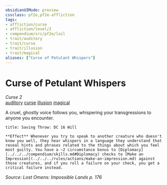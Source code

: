 ```yaml
---
obsidianUIMode: preview
cssclass: pf2e,pf2e-affliction
tags:
- affliction/curse
- affliction/level/2
- compendium/src/pf2e/loil
- trait/auditory
- trait/curse
- trait/illusion
- trait/magical
aliases: ["Curse of Petulant Whispers"]
---
```

# Curse of Petulant Whispers
*Curse 2*  
[auditory](../../../rules/traits/auditory.md)  [curse](../../../rules/traits/curse.md)  [illusion](../../../rules/traits/illusion.md)  [magical](../../../rules/traits/magical.md)  

A cruel, ghostly voice follows you, whispering your transgressions to anyone you encounter.

```ad-inline-affliction
title: Saving Throw: DC 16 Will

**Effect** Whenever you try to speak to another creature who doesn't know you well, they hear whispers in a language they understand that reveal hints and phrases related to the things about which you feel most guilty. You have a –2 circumstance bonus to [Diplomacy](../../../compendium/skills.md#Diplomacy) checks to [Make an Impression](../../../rules/actions/make-an-impression.md) against those creatures, and if you roll a failure on your check, you get a critical failure instead.
```

*Source: Lost Omens: Impossible Lands p. 176*

